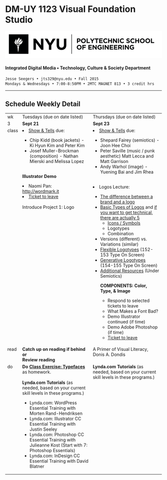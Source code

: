 # DM-UY 1123 Visual Foundation Studio

![NYU](nyu_soe_logo.png)
#### Integrated Digital Media • Technology, Culture & Society Department 

    Jesse Seegers • jts329@nyu.edu • Fall 2015 
    Mondays & Wednesdays • 7:00-8:50PM • 2MTC MAGNET 813 • 3 credit hrs

---

## Schedule Weekly Detail

<table>
<tr>
<td>wk</td>
<td>Tuesdays (due on date listed)</td>
<td>Thursdays (due on date listed)</td>
</tr>
<!-- dates -->
<tr>
  <td valign="top">3</td>
  <td valign="top"><strong>Sept 21</strong></td>
  <td valign="top"><strong>Sept 23</strong></td>
</tr>
<!-- class -->
<tr>
  <td valign="top" width="4%">class</td>
  <td valign="top" width="48%"> 
  
  <li><a href="../projects/dm1123_vfs_show_and_tells.md">Show &amp; Tells</a> due: </li>
<ul>  <li>Chip Kidd (book jackets) - Ki Hyun Kim and Peter Kim </li>
<li>Josef Muller-Brockman (composition) - Nathan Mierski and Melissa Lopez</li><br></ul>

  <strong>Illustrator Demo</strong>
  <ul>
    </ul>
  <li>Naomi Pan: <a href="http://wordmark.it">http://wordmark.it</a></li>
  <li><a href="../projects/dm1123_vfs_tickets_to_leave.md">Ticket to leave</a></li>
  </ul>
  <br>
  Introduce Project 1: Logo
  </td>
  <td valign="top" width="48%"> 
  <li><a href="../projects/dm1123_vfs_show_and_tells.md">Show &amp; Tells</a> due: </li>
  <ul><li>Shepard Fairey (semiotics) - Joon Hee Choi</li>
  <li>
Peter Saville (music / punk aesthetic) Matt Lecca and Matt Garrison</li>
<li>Andy Warhol (image) - Yuening Bai and Jim Rhea</li></ul>
<br>
  <li>Logos Lecture:</li>
      <ul>
      <li><a href="http://betterbusinessbrand.com/the-differences-between-a-logo-an-identity-and-a-brand" target="_blank">The difference between a brand and a logo</a></li>
      <li><a href="http://www.logodesignsource.com/types.html" target="_blank">Basic Types of Logos</a> and <a href="http://www.nodinx.com/5-basic-types-of-logos/" target="_blank">if you want to get technical, there are actually 5</a>
        <ul>
        <li><a href="http://thenounproject.com/" target="_blank">Icons / Symbols</a></li>
        <li>Logotypes</li>
        <li>Combination</li>
        </ul></li>
      <li>Versions (different) vs. Variations (similar)</a> </li>
      <li><a href="http://www.creativereview.co.uk/images/uploads/2013/07/aol_wolff_olins_2009_0.jpg">Flexible Logotypes</a> (152-153 Type On Screen)</li>
      <li><a href="http://www.creativeapplications.net/wp-content/uploads/2011/03/LogoMain2.jpg">Generative Logotypes</a> (154-155 Type On Screen)</li>
      <li><a href="../dm1123_vfs_recommended_resources.md">Additional Resources</a> (Under Semiotics)</li>


<strong>COMPONENTS: Color, Type, &amp; Image</strong>
    <ul>
    <li>Respond to selected tickets to leave</li>
    <li>What Makes a Font Bad?</li>
    <li>Demo Illustrator continued (if time)</li>
    <li>Demo Adobe Photoshop (if time)</li>
    <li><a href="../projects/dm1123_vfs_tickets_to_leave.md">Ticket to leave</a></li>
        </ul>
  </td>
</tr>

<!-- read -->
<tr>
  <td valign="top">read</td>
  <td valign="top"><strong>Catch up on reading if behind or<br>Review reading</strong></td>
  <td valign="top">A Primer of Visual Literacy, Donis A. Dondis</td>
</tr>

<!-- do -->
<tr>
  <td valign="top">do</td>
  <td valign="top">
  <strong>Do <a href="../class_exercises/dm1123_class_exercise_typefaces.md">Class Exercise: Typefaces</a></strong> as homework.</strong> <br><br>
  <strong>Lynda.com Tutorials</strong> (as needed, based on your current skill levels in these programs.)
  <ul>
  <li>Lynda.com: WordPress Essential Training with Morten Rand-Hendriksen</li>
  <li>Lynda.com: Illustrator CC Essential Training with Justin Seeley</li>
  <li>Lynda.com: Photoshop CC Essential Training with Julieanne Kost (Start with 7: Photoshop Essentials)</li>
  <li>Lynda.com: InDesign CC Essential Training with David Blatner</li>
  </ul></td>
  <td valign="top">
  <strong>Lynda.com Tutorials</strong> (as needed, based on your current skill levels in these programs.)</td>
</tr>
</table>









